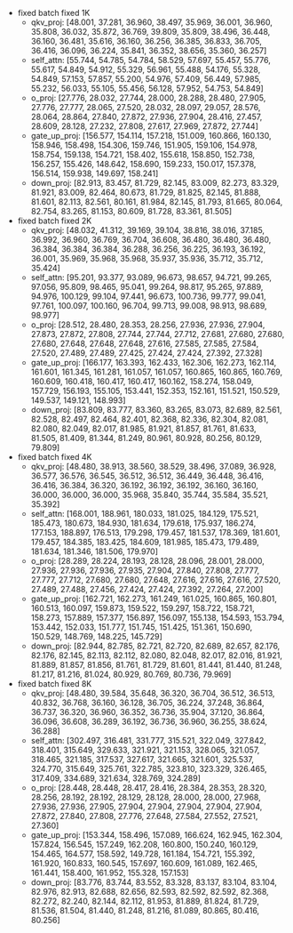 - fixed batch fixed 1K
    - qkv_proj: [48.001, 37.281, 36.960, 38.497, 35.969, 36.001, 36.960, 35.808, 36.032, 35.872, 36.769, 39.809, 35.809, 38.496, 36.448, 36.160, 36.481, 35.616, 36.160, 36.256, 36.385, 36.833, 36.705, 36.416, 36.096, 36.224, 35.841, 36.352, 38.656, 35.360, 36.257]
    - self_attn: [55.744, 54.785, 54.784, 58.529, 57.697, 55.457, 55.776, 55.617, 54.849, 54.912, 55.329, 56.961, 55.488, 54.176, 55.328, 54.849, 57.153, 57.857, 55.200, 54.976, 57.409, 56.449, 57.985, 55.232, 56.033, 55.105, 55.456, 56.128, 57.952, 54.753, 54.849]
    - o_proj: [27.776, 28.032, 27.744, 28.000, 28.288, 28.480, 27.905, 27.776, 27.777, 28.065, 27.520, 28.032, 28.097, 29.057, 28.576, 28.064, 28.864, 27.840, 27.872, 27.936, 27.904, 28.416, 27.457, 28.609, 28.128, 27.232, 27.808, 27.617, 27.969, 27.872, 27.744]
    - gate_up_proj: [156.577, 154.114, 157.218, 151.009, 160.866, 160.130, 158.946, 158.498, 154.306, 159.746, 151.905, 159.106, 154.978, 158.754, 159.138, 154.721, 158.402, 155.618, 158.850, 152.738, 156.257, 155.426, 148.642, 158.690, 159.233, 150.017, 157.378, 156.514, 159.938, 149.697, 158.241]
    - down_proj: [82.913, 83.457, 81.729, 82.145, 83.009, 82.273, 83.329, 81.921, 83.009, 82.464, 80.673, 81.729, 81.825, 82.145, 81.888, 81.601, 82.113, 82.561, 80.161, 81.984, 82.145, 81.793, 81.665, 80.064, 82.754, 83.265, 81.153, 80.609, 81.728, 83.361, 81.505]
- fixed batch fixed 2K
    - qkv_proj: [48.032, 41.312, 39.169, 39.104, 38.816, 38.016, 37.185, 36.992, 36.960, 36.769, 36.704, 36.608, 36.480, 36.480, 36.480, 36.384, 36.384, 36.384, 36.288, 36.256, 36.225, 36.193, 36.192, 36.001, 35.969, 35.968, 35.968, 35.937, 35.936, 35.712, 35.712, 35.424]
    - self_attn: [95.201, 93.377, 93.089, 96.673, 98.657, 94.721, 99.265, 97.056, 95.809, 98.465, 95.041, 99.264, 98.817, 95.265, 97.889, 94.976, 100.129, 99.104, 97.441, 96.673, 100.736, 99.777, 99.041, 97.761, 100.097, 100.160, 96.704, 99.713, 99.008, 98.913, 98.689, 98.977]
    - o_proj: [28.512, 28.480, 28.353, 28.256, 27.936, 27.936, 27.904, 27.873, 27.872, 27.808, 27.744, 27.744, 27.712, 27.681, 27.680, 27.680, 27.680, 27.648, 27.648, 27.648, 27.616, 27.585, 27.585, 27.584, 27.520, 27.489, 27.489, 27.425, 27.424, 27.424, 27.392, 27.328]
    - gate_up_proj: [166.177, 163.393, 162.433, 162.306, 162.273, 162.114, 161.601, 161.345, 161.281, 161.057, 161.057, 160.865, 160.865, 160.769, 160.609, 160.418, 160.417, 160.417, 160.162, 158.274, 158.049, 157.729, 156.193, 155.105, 153.441, 152.353, 152.161, 151.521, 150.529, 149.537, 149.121, 148.993]
    - down_proj: [83.809, 83.777, 83.360, 83.265, 83.073, 82.689, 82.561, 82.528, 82.497, 82.464, 82.401, 82.368, 82.336, 82.304, 82.081, 82.080, 82.049, 82.017, 81.985, 81.921, 81.857, 81.761, 81.633, 81.505, 81.409, 81.344, 81.249, 80.961, 80.928, 80.256, 80.129, 79.809]
- fixed batch fixed 4K
    - qkv_proj: [48.480, 38.913, 38.560, 38.529, 38.496, 37.089, 36.928, 36.577, 36.576, 36.545, 36.512, 36.512, 36.449, 36.448, 36.416, 36.416, 36.384, 36.320, 36.192, 36.192, 36.192, 36.160, 36.160, 36.000, 36.000, 36.000, 35.968, 35.840, 35.744, 35.584, 35.521, 35.392]
    - self_attn: [168.001, 188.961, 180.033, 181.025, 184.129, 175.521, 185.473, 180.673, 184.930, 181.634, 179.618, 175.937, 186.274, 177.153, 188.897, 176.513, 179.298, 179.457, 181.537, 178.369, 181.601, 179.457, 184.385, 183.425, 184.609, 181.985, 185.473, 179.489, 181.634, 181.346, 181.506, 179.970]
    - o_proj: [28.289, 28.224, 28.193, 28.128, 28.096, 28.001, 28.000, 27.936, 27.936, 27.936, 27.935, 27.904, 27.840, 27.808, 27.777, 27.777, 27.712, 27.680, 27.680, 27.648, 27.616, 27.616, 27.616, 27.520, 27.489, 27.488, 27.456, 27.424, 27.424, 27.392, 27.264, 27.200]
    - gate_up_proj: [162.721, 162.273, 161.249, 161.025, 160.865, 160.801, 160.513, 160.097, 159.873, 159.522, 159.297, 158.722, 158.721, 158.273, 157.889, 157.377, 156.897, 156.097, 155.138, 154.593, 153.794, 153.442, 152.033, 151.777, 151.745, 151.425, 151.361, 150.690, 150.529, 148.769, 148.225, 145.729]
    - down_proj: [82.944, 82.785, 82.721, 82.720, 82.689, 82.657, 82.176, 82.176, 82.145, 82.113, 82.112, 82.080, 82.048, 82.017, 82.016, 81.921, 81.889, 81.857, 81.856, 81.761, 81.729, 81.601, 81.441, 81.440, 81.248, 81.217, 81.216, 81.024, 80.929, 80.769, 80.736, 79.969]
- fixed batch fixed 8K
    - qkv_proj: [48.480, 39.584, 35.648, 36.320, 36.704, 36.512, 36.513, 40.832, 36.768, 36.160, 36.128, 36.705, 36.224, 37.248, 36.864, 36.737, 36.320, 36.960, 36.352, 36.736, 35.904, 37.120, 36.864, 36.096, 36.608, 36.289, 36.192, 36.736, 36.960, 36.255, 38.624, 36.288]
    - self_attn: [302.497, 316.481, 331.777, 315.521, 322.049, 327.842, 318.401, 315.649, 329.633, 321.921, 321.153, 328.065, 321.057, 318.465, 321.185, 317.537, 327.617, 321.665, 321.601, 325.537, 324.770, 315.649, 325.761, 322.785, 323.810, 323.329, 326.465, 317.409, 334.689, 321.634, 328.769, 324.289]
    - o_proj: [28.448, 28.448, 28.417, 28.416, 28.384, 28.353, 28.320, 28.256, 28.192, 28.192, 28.129, 28.128, 28.000, 28.000, 27.968, 27.936, 27.936, 27.905, 27.904, 27.904, 27.904, 27.904, 27.904, 27.872, 27.840, 27.808, 27.776, 27.648, 27.584, 27.552, 27.521, 27.360]
    - gate_up_proj: [153.344, 158.496, 157.089, 166.624, 162.945, 162.304, 157.824, 156.545, 157.249, 162.208, 160.800, 150.240, 160.129, 154.465, 164.577, 158.592, 149.728, 161.184, 154.721, 155.392, 161.920, 160.833, 160.545, 157.697, 160.609, 161.089, 162.465, 161.441, 158.400, 161.952, 155.328, 157.153]
    - down_proj: [83.776, 83.744, 83.552, 83.328, 83.137, 83.104, 83.104, 82.976, 82.913, 82.688, 82.656, 82.593, 82.592, 82.592, 82.368, 82.272, 82.240, 82.144, 82.112, 81.953, 81.889, 81.824, 81.729, 81.536, 81.504, 81.440, 81.248, 81.216, 81.089, 80.865, 80.416, 80.256]





